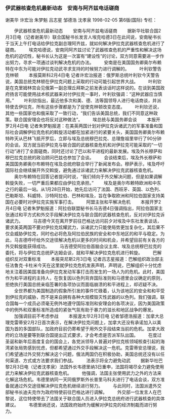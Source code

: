### 伊武器核查危机最新动态　安南与阿齐兹电话磋商
谢美华  许宏治  朱梦魁  吕志星  邹德浩  沈孝泉
1998-02-05
第6版(国际)
专栏：

　　伊武器核查危机最新动态
　　安南与阿齐兹电话磋商
　　据新华社联合国2月3日电（记者谢美华）联合国秘书长发言人埃克哈德3日在此间说，安南秘书长于当天上午打电话给伊拉克副总理阿齐兹，就如何解决伊拉克武器核查危机进行了磋商。
　　埃克哈德说，安南同阿齐兹讨论了武器核查危机的严重性和解决这场危机的迫切性，秘书长认为这是一次富有“建设性”的讨论，双方同意需要进一步作出努力，寻求一项通过谈判解决危机的办法。
　　安南是在美国国务卿奥尔布赖特在中东为可能对伊拉克动武寻求支持的时候努力进行调解的。
　　叶利钦警告克林顿
　　本报莫斯科2月4日电  记者许宏治报道：俄罗斯总统叶利钦今天警告说，美国总统克林顿在伊拉克问题上采取的行动可能引起世界大战。
　　叶利钦是在克里姆林宫会见俄第一副总理丘拜斯之前发表谈话时这样说的。在谈到美国政府扬言可能使用战术核武器来对付伊拉克一事时，叶利钦强调：“这种武器应当慎用。”
　　叶利钦指出，最近他多次和美、德、法等国领导人进行电话商谈，并派特使去伊拉克，所有这些步骤都是为了促使克林顿改变态度。
　　叶利钦还说，其他一些国家也和俄采取了一致行动，“我们告诉美国总统，我们不同意这种政策。联合国安理会也将反对这种做法”。
　　埃总统与美国务卿会谈
　　本报开罗2月4日电  记者朱梦魁报道：在美英两国计划对伊拉克诉诸武力的军事准备和国际社会调解伊拉克危机的斡旋活动都在加紧进行的紧要关头，美国国务卿奥尔布赖特昨天从巴林飞抵开罗后，立即与埃及总统穆巴拉克、总理詹祖里举行了90分钟的会谈。双方就当前伊拉克与联合国的武器核查危机和对伊拉克可能采取的“一切行动”进行了全面磋商，同时还讨论了巴以和平进程的最新发展。埃及外长穆萨和穆巴拉克总统的政治顾问巴兹也参加了会谈。
　　会谈结束后，埃及外长穆萨和美国国务卿奥尔布赖特在埃及总统府联合举行了新闻发布会。穆萨表示，埃及呼吁国际社会继续展开外交斡旋，避免通过诉诸武力来解决伊拉克武器核查危机。
　　奥尔布赖特在回答记者提问时说，“我们倾向于外交解决问题，但是如果调解斡旋失败，一切严重后果都应由伊拉克承担。”
　　埃及是奥尔布赖特欧洲和中东之行的最后一站。从1月28日开始，她先后访问了法国、西班牙、英国、以色列、巴勒斯坦、科威特、沙特阿拉伯、巴林和埃及，旨在争取欧洲和阿拉伯国家支持美国在必要时对伊拉克实施军事打击。
　　阿盟主张和平解决危机
　　本报开罗2月4日电  记者朱梦魁报道：阿拉伯联盟秘书长马吉德4日强调指出，阿拉伯国家主张通过和平方式和外交手段解决伊拉克与联合国的武器核查危机，反对对伊拉克诉诸武力。
　　马吉德今天在离开罗前往巴格达访问前夕对埃及中东社发表谈话，要求美英两国不要对伊拉克炫耀武力，诉诸武力只能使局势更加复杂化，其后果不仅会威胁伊拉克，同时也必将危及阿拉伯民族的安全和中东地区的和平与稳定。为此，马吉德呼吁给外交途径解决危机以更多的时间和机会，并希望目前有关各方的外交斡旋能获得成功。
　　马吉德受阿拉伯首脑会议主席、埃及总统穆巴拉克的委托，将与伊拉克总统萨达姆会谈，就和平解决伊拉克危机进行斡旋。
　　巴解组织反对双重标准
　　本报突尼斯2月3日电  记者吕志星报道：巴解组织政治部主任法鲁克·卡杜米今天在这里就伊拉克危机发表声明，声明说，巴解组织十分忧虑地关注着因美国准备向伊拉克发动军事打击而发生的一场人为的危机。此时，美国作为和平进程的主持人，在恢复因以色列背弃国际准则和马德里会议确定的原则，拒绝执行美国总统亲临签署的各项协议而面临崩溃的和平进程上，却迟疑不决。
　　全世界都为美国制造的假象所引发的事件忙碌着，认为该地区的安全和和平受到伊拉克的威胁，而不是来自拥有各种大规模毁灭性武器的以色列。我们强调，联合国每一个成员必须毫无例外地遵守国际准则和安理会的各项决议，因为美国政策中的例外和双重标准所造成的紧张气氛有助于暴力的滋长和地区战争的爆发。
　　加强调目前不考虑参战
　　本报渥太华2月3日电  记者邹德浩报道：加拿大总理克雷蒂安2月2日首次表示，在解决伊拉克问题上，加拿大还没有承诺加入以美国为首的多国部队，加政府目前仍寄希望于用外交手段结束当前的危机。加拿大政府的立场是要等到联合国提出正式要求，才会考虑是否派军队出国。
　　在度过圣诞和新年后首度复会的国会上，各党派领导人普遍对伊拉克核领域核查引起的海湾紧张局势感到忧虑，但都希望通过外交手段解决这一危机。克雷蒂安总理说，我们希望通过外交努力解决这个问题，俄法两国仍在积极协助，美国总统还没有以任何渠道、方式或方法要求我们参战。
　　法表示将全力避免动武
　　据新华社巴黎2月3日电（记者沈孝泉）法国外长韦德里纳3日重申，法国将竭尽全力避免使用武力来解决伊拉克武器核查危机。
　　他强调，法国主张使用武力之外的方法来化解这场危机。韦德里纳同一天同俄罗斯外长普里马科夫进行了电话会谈，双方准备就通过外交途径解决伊拉克危机继续进行努力。
　　与此同时，法国派遣外交部秘书长迪夫克作为政府特使前往巴格达进行调解。
　　外交部一位发言人在巴黎说，这位特使带去了法国关于联合国人员进入伊拉克总统府进行武器核查的具体建议。
　　韦德里纳还说，法国政府始终为缓解对伊拉克的经济制裁而进行努力。

